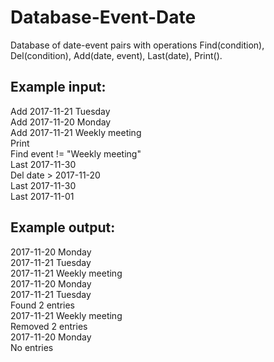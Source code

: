 # Database-Event-Date
Database of date-event pairs with operations Find(condition), Del(condition), Add(date, event), Last(date), Print().

## Example input:
Add 2017-11-21 Tuesday  
Add 2017-11-20 Monday  
Add 2017-11-21 Weekly meeting  
Print  
Find event != "Weekly meeting"  
Last 2017-11-30  
Del date > 2017-11-20  
Last 2017-11-30  
Last 2017-11-01  

## Example output:
2017-11-20 Monday  
2017-11-21 Tuesday  
2017-11-21 Weekly meeting  
2017-11-20 Monday  
2017-11-21 Tuesday  
Found 2 entries  
2017-11-21 Weekly meeting  
Removed 2 entries  
2017-11-20 Monday  
No entries  
